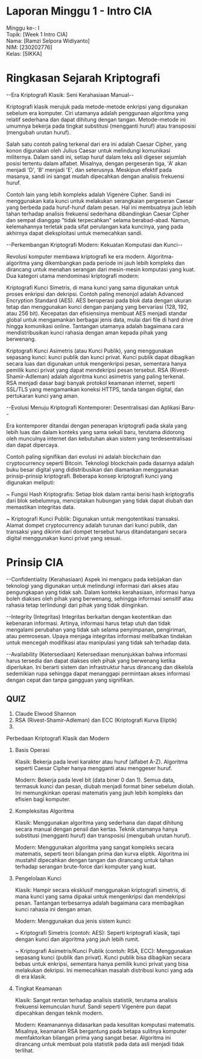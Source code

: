 # Laporan Minggu 1 - Intro CIA
Minggu ke-: I  
Topik: [Week 1 Intro CIA]  
Nama: [Ramzi Selpora Widiyanto]  
NIM: [230202776]  
Kelas: [5IKKA]  

# Ringkasan Sejarah Kriptografi
--Era Kriptografi Klasik: Seni Kerahasiaan Manual--

Kriptografi klasik merujuk pada metode-metode enkripsi yang digunakan sebelum era komputer. Ciri utamanya adalah penggunaan algoritma yang relatif sederhana dan dapat dihitung dengan tangan. Metode-metode ini umumnya bekerja pada tingkat substitusi (mengganti huruf) atau transposisi (mengubah urutan huruf).

Salah satu contoh paling terkenal dari era ini adalah Caesar Cipher, yang konon digunakan oleh Julius Caesar untuk melindungi komunikasi militernya. Dalam sandi ini, setiap huruf dalam teks asli digeser sejumlah posisi tertentu dalam alfabet. Misalnya, dengan pergeseran tiga, 'A' akan menjadi 'D', 'B' menjadi 'E', dan seterusnya. Meskipun efektif pada masanya, sandi ini sangat mudah dipecahkan dengan analisis frekuensi huruf.

Contoh lain yang lebih kompleks adalah Vigenère Cipher. Sandi ini menggunakan kata kunci untuk melakukan serangkaian pergeseran Caesar yang berbeda pada huruf-huruf dalam pesan. Hal ini membuatnya jauh lebih tahan terhadap analisis frekuensi sederhana dibandingkan Caesar Cipher dan sempat dianggap "tidak terpecahkan" selama berabad-abad. Namun, kelemahannya terletak pada sifat perulangan kata kuncinya, yang pada akhirnya dapat dieksploitasi untuk memecahkan sandi.

--Perkembangan Kriptografi Modern: Kekuatan Komputasi dan Kunci--

Revolusi komputer membawa kriptografi ke era modern. Algoritma-algoritma yang dikembangkan pada periode ini jauh lebih kompleks dan dirancang untuk menahan serangan dari mesin-mesin komputasi yang kuat. Dua kategori utama mendominasi kriptografi modern:

Kriptografi Kunci Simetris, di mana kunci yang sama digunakan untuk proses enkripsi dan dekripsi. Contoh paling menonjol adalah Advanced Encryption Standard (AES). AES beroperasi pada blok data dengan ukuran tetap dan menggunakan kunci dengan panjang yang bervariasi (128, 192, atau 256 bit). Kecepatan dan efisiensinya membuat AES menjadi standar global untuk mengamankan berbagai jenis data, mulai dari file di hard drive hingga komunikasi online. Tantangan utamanya adalah bagaimana cara mendistribusikan kunci rahasia dengan aman kepada pihak yang berwenang.

Kriptografi Kunci Asimetris (atau Kunci Publik), yang menggunakan sepasang kunci: kunci publik dan kunci privat. Kunci publik dapat dibagikan secara luas dan digunakan untuk mengenkripsi pesan, sementara hanya pemilik kunci privat yang dapat mendekripsi pesan tersebut. RSA (Rivest-Shamir-Adleman) adalah algoritma kunci asimetris yang paling terkenal. RSA menjadi dasar bagi banyak protokol keamanan internet, seperti SSL/TLS yang mengamankan koneksi HTTPS, tanda tangan digital, dan pertukaran kunci yang aman.

--Evolusi Menuju Kriptografi Kontemporer: Desentralisasi dan Aplikasi Baru--

Era kontemporer ditandai dengan penerapan kriptografi pada skala yang lebih luas dan dalam konteks yang sama sekali baru, terutama didorong oleh munculnya internet dan kebutuhan akan sistem yang terdesentralisasi dan dapat dipercaya.

Contoh paling signifikan dari evolusi ini adalah blockchain dan cryptocurrency seperti Bitcoin. Teknologi blockchain pada dasarnya adalah buku besar digital yang didistribusikan dan diamankan menggunakan prinsip-prinsip kriptografi. Beberapa konsep kriptografi kunci yang digunakan meliputi:

~ Fungsi Hash Kriptografis: Setiap blok dalam rantai berisi hash kriptografis dari blok sebelumnya, menciptakan hubungan yang tidak dapat diubah dan memastikan integritas data.

~ Kriptografi Kunci Publik: Digunakan untuk mengotentikasi transaksi. Alamat dompet cryptocurrency adalah turunan dari kunci publik, dan transaksi yang dikirim dari dompet tersebut harus ditandatangani secara digital menggunakan kunci privat yang sesuai.

# Prinsip CIA
--Confidentiality (Kerahasiaan)
Aspek ini mengacu pada kebijakan dan teknologi yang digunakan untuk melindungi informasi dari akses atau pengungkapan yang tidak sah. Dalam konteks kerahasiaan, informasi hanya boleh diakses oleh pihak yang berwenang, sehingga informasi sensitif atau rahasia tetap terlindungi dari pihak yang tidak diinginkan.

--Integrity (Integritas)
Integritas berkaitan dengan keotentikan dan kebenaran informasi. Artinya, informasi harus tetap utuh dan tidak mengalami perubahan yang tidak sah selama penyimpanan, pengiriman, atau pemrosesan. Upaya menjaga integritas informasi melibatkan tindakan untuk mencegah modifikasi atau manipulasi yang tidak sah terhadap data.

--Availability (Ketersediaan)
Ketersediaan menunjukkan bahwa informasi harus tersedia dan dapat diakses oleh pihak yang berwenang ketika diperlukan. Ini berarti sistem dan infrastruktur harus dirancang dan dikelola sedemikian rupa sehingga dapat menanggapi permintaan akses informasi dengan cepat dan tanpa gangguan yang signifikan.

## QUIZ ##
1. Claude Elwood Shannon
2. RSA (Rivest-Shamir-Adleman) dan ECC (Kriptografi Kurva Eliptik)
3. 
Perbedaan Kriptografi Klasik dan Modern
1. Basis Operasi

    Klasik: Bekerja pada level karakter atau huruf (alfabet A-Z). Algoritma seperti Caesar Cipher hanya mengganti atau menggeser huruf.

    Modern: Bekerja pada level bit (data biner 0 dan 1). Semua data, termasuk kunci dan pesan, diubah menjadi format biner sebelum diolah. Ini memungkinkan operasi matematis yang jauh lebih kompleks dan efisien bagi komputer.

2. Kompleksitas Algoritma

    Klasik: Menggunakan algoritma yang sederhana dan dapat dihitung secara manual dengan pensil dan kertas. Teknik utamanya hanya substitusi (mengganti huruf) dan transposisi (mengubah urutan huruf).

    Modern: Menggunakan algoritma yang sangat kompleks secara matematis, seperti teori bilangan prima dan kurva eliptik. Algoritma ini mustahil dipecahkan dengan tangan dan dirancang untuk tahan terhadap serangan brute-force dari komputer yang kuat.

3. Pengelolaan Kunci

    Klasik: Hampir secara eksklusif menggunakan kriptografi simetris, di mana kunci yang sama dipakai untuk mengenkripsi dan mendekripsi pesan. Tantangan terbesarnya adalah bagaimana cara membagikan kunci rahasia ini dengan aman.

    Modern: Menggunakan dua jenis sistem kunci:

    ~ Kriptografi Simetris (contoh: AES): Seperti kriptografi klasik, tapi dengan kunci dan algoritma yang jauh lebih rumit.

    ~ Kriptografi Asimetris/Kunci Publik (contoh: RSA, ECC): Menggunakan sepasang kunci (publik dan privat). Kunci publik bisa dibagikan secara bebas untuk enkripsi, sementara hanya pemilik kunci privat yang bisa melakukan dekripsi. Ini memecahkan masalah distribusi kunci yang ada di era klasik.

4. Tingkat Keamanan

    Klasik: Sangat rentan terhadap analisis statistik, terutama analisis frekuensi kemunculan huruf. Sandi seperti Vigenère pun dapat dipecahkan dengan teknik modern.

    Modern: Keamanannya didasarkan pada kesulitan komputasi matematis. Misalnya, keamanan RSA bergantung pada betapa sulitnya komputer memfaktorkan bilangan prima yang sangat besar. Algoritma ini dirancang untuk membuat pola statistik pada data asli menjadi tidak terlihat.
